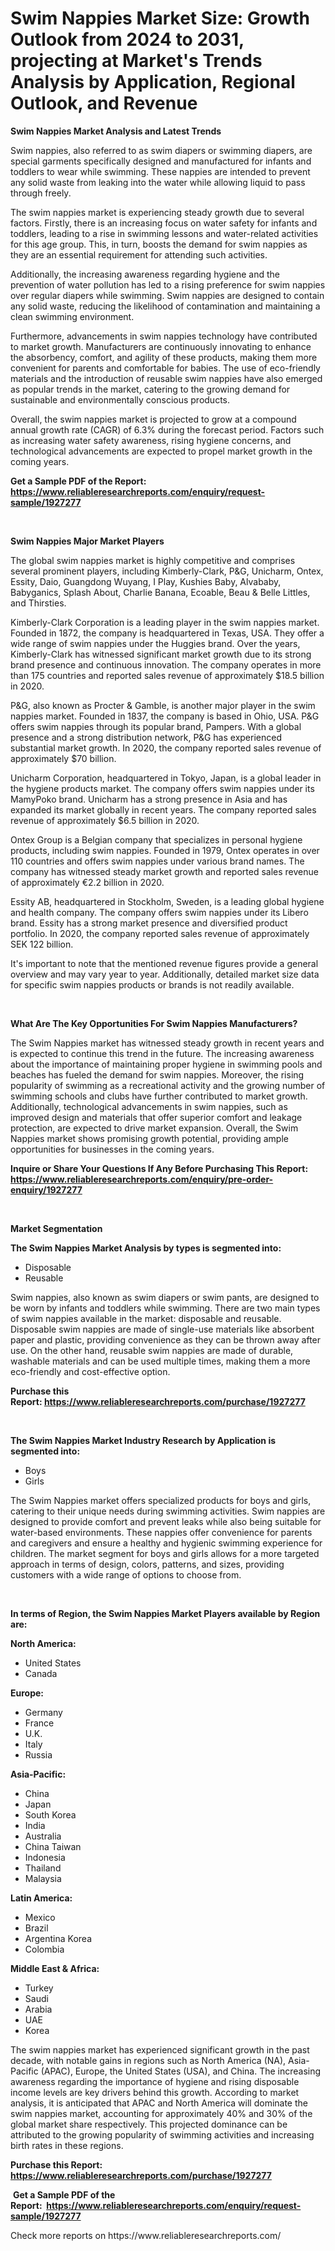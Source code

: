 <p><h1>Swim Nappies Market Size: Growth Outlook from 2024 to 2031, projecting at Market's Trends Analysis by Application, Regional Outlook, and Revenue</h1></p><p><strong>Swim Nappies Market Analysis and Latest Trends</strong></p>
<p><p>Swim nappies, also referred to as swim diapers or swimming diapers, are special garments specifically designed and manufactured for infants and toddlers to wear while swimming. These nappies are intended to prevent any solid waste from leaking into the water while allowing liquid to pass through freely.</p><p>The swim nappies market is experiencing steady growth due to several factors. Firstly, there is an increasing focus on water safety for infants and toddlers, leading to a rise in swimming lessons and water-related activities for this age group. This, in turn, boosts the demand for swim nappies as they are an essential requirement for attending such activities.</p><p>Additionally, the increasing awareness regarding hygiene and the prevention of water pollution has led to a rising preference for swim nappies over regular diapers while swimming. Swim nappies are designed to contain any solid waste, reducing the likelihood of contamination and maintaining a clean swimming environment.</p><p>Furthermore, advancements in swim nappies technology have contributed to market growth. Manufacturers are continuously innovating to enhance the absorbency, comfort, and agility of these products, making them more convenient for parents and comfortable for babies. The use of eco-friendly materials and the introduction of reusable swim nappies have also emerged as popular trends in the market, catering to the growing demand for sustainable and environmentally conscious products.</p><p>Overall, the swim nappies market is projected to grow at a compound annual growth rate (CAGR) of 6.3% during the forecast period. Factors such as increasing water safety awareness, rising hygiene concerns, and technological advancements are expected to propel market growth in the coming years.</p></p>
<p><strong>Get a Sample PDF of the Report:&nbsp; <a href="https://www.reliableresearchreports.com/enquiry/request-sample/1927277">https://www.reliableresearchreports.com/enquiry/request-sample/1927277</a></strong></p>
<p>&nbsp;</p>
<p><strong>Swim Nappies Major Market Players</strong></p>
<p><p>The global swim nappies market is highly competitive and comprises several prominent players, including Kimberly-Clark, P&G, Unicharm, Ontex, Essity, Daio, Guangdong Wuyang, I Play, Kushies Baby, Alvababy, Babyganics, Splash About, Charlie Banana, Ecoable, Beau & Belle Littles, and Thirsties.</p><p>Kimberly-Clark Corporation is a leading player in the swim nappies market. Founded in 1872, the company is headquartered in Texas, USA. They offer a wide range of swim nappies under the Huggies brand. Over the years, Kimberly-Clark has witnessed significant market growth due to its strong brand presence and continuous innovation. The company operates in more than 175 countries and reported sales revenue of approximately $18.5 billion in 2020.</p><p>P&G, also known as Procter & Gamble, is another major player in the swim nappies market. Founded in 1837, the company is based in Ohio, USA. P&G offers swim nappies through its popular brand, Pampers. With a global presence and a strong distribution network, P&G has experienced substantial market growth. In 2020, the company reported sales revenue of approximately $70 billion.</p><p>Unicharm Corporation, headquartered in Tokyo, Japan, is a global leader in the hygiene products market. The company offers swim nappies under its MamyPoko brand. Unicharm has a strong presence in Asia and has expanded its market globally in recent years. The company reported sales revenue of approximately $6.5 billion in 2020.</p><p>Ontex Group is a Belgian company that specializes in personal hygiene products, including swim nappies. Founded in 1979, Ontex operates in over 110 countries and offers swim nappies under various brand names. The company has witnessed steady market growth and reported sales revenue of approximately €2.2 billion in 2020.</p><p>Essity AB, headquartered in Stockholm, Sweden, is a leading global hygiene and health company. The company offers swim nappies under its Libero brand. Essity has a strong market presence and diversified product portfolio. In 2020, the company reported sales revenue of approximately SEK 122 billion.</p><p>It's important to note that the mentioned revenue figures provide a general overview and may vary year to year. Additionally, detailed market size data for specific swim nappies products or brands is not readily available.</p></p>
<p>&nbsp;</p>
<p><strong>What Are The Key Opportunities For Swim Nappies Manufacturers?</strong></p>
<p><p>The Swim Nappies market has witnessed steady growth in recent years and is expected to continue this trend in the future. The increasing awareness about the importance of maintaining proper hygiene in swimming pools and beaches has fueled the demand for swim nappies. Moreover, the rising popularity of swimming as a recreational activity and the growing number of swimming schools and clubs have further contributed to market growth. Additionally, technological advancements in swim nappies, such as improved design and materials that offer superior comfort and leakage protection, are expected to drive market expansion. Overall, the Swim Nappies market shows promising growth potential, providing ample opportunities for businesses in the coming years.</p></p>
<p><strong>Inquire or Share Your Questions If Any Before Purchasing This Report: <a href="https://www.reliableresearchreports.com/enquiry/pre-order-enquiry/1927277">https://www.reliableresearchreports.com/enquiry/pre-order-enquiry/1927277</a></strong></p>
<p>&nbsp;</p>
<p><strong>Market Segmentation</strong></p>
<p><strong>The Swim Nappies Market Analysis by types is segmented into:</strong></p>
<p><ul><li>Disposable</li><li>Reusable</li></ul></p>
<p><p>Swim nappies, also known as swim diapers or swim pants, are designed to be worn by infants and toddlers while swimming. There are two main types of swim nappies available in the market: disposable and reusable. Disposable swim nappies are made of single-use materials like absorbent paper and plastic, providing convenience as they can be thrown away after use. On the other hand, reusable swim nappies are made of durable, washable materials and can be used multiple times, making them a more eco-friendly and cost-effective option.</p></p>
<p><strong>Purchase this Report:&nbsp;<a href="https://www.reliableresearchreports.com/purchase/1927277">https://www.reliableresearchreports.com/purchase/1927277</a></strong></p>
<p>&nbsp;</p>
<p><strong>The Swim Nappies Market Industry Research by Application is segmented into:</strong></p>
<p><ul><li>Boys</li><li>Girls</li></ul></p>
<p><p>The Swim Nappies market offers specialized products for boys and girls, catering to their unique needs during swimming activities. Swim nappies are designed to provide comfort and prevent leaks while also being suitable for water-based environments. These nappies offer convenience for parents and caregivers and ensure a healthy and hygienic swimming experience for children. The market segment for boys and girls allows for a more targeted approach in terms of design, colors, patterns, and sizes, providing customers with a wide range of options to choose from.</p></p>
<p>&nbsp;</p>
<p><strong>In terms of Region, the Swim Nappies Market Players available by Region are:</strong></p>
<p>
    <p> <strong> North America: </strong>
        <ul>
            <li>United States</li>
            <li>Canada</li>
        </ul>
        </p> 
    <p> <strong> Europe: </strong>
        <ul>
            <li>Germany</li>
            <li>France</li>
            <li>U.K.</li>
            <li>Italy</li>
            <li>Russia</li>
        </ul>
        </p> 
    <p> <strong> Asia-Pacific: </strong>
        <ul>
            <li>China</li>
            <li>Japan</li>
            <li>South Korea</li>
            <li>India</li>
            <li>Australia</li>
            <li>China Taiwan</li>
            <li>Indonesia</li>
            <li>Thailand</li>
            <li>Malaysia</li>
        </ul>
        </p> 
    <p> <strong> Latin America: </strong>
        <ul>
            <li>Mexico</li>
            <li>Brazil</li>
            <li>Argentina Korea</li>
            <li>Colombia</li>
        </ul>
        </p> 
    <p> <strong> Middle East & Africa: </strong>
        <ul>
            <li>Turkey</li>
            <li>Saudi</li>
            <li>Arabia</li>
            <li>UAE</li>
            <li>Korea</li>
        </ul>
    </p>
    </p>
<p><p>The swim nappies market has experienced significant growth in the past decade, with notable gains in regions such as North America (NA), Asia-Pacific (APAC), Europe, the United States (USA), and China. The increasing awareness regarding the importance of hygiene and rising disposable income levels are key drivers behind this growth. According to market analysis, it is anticipated that APAC and North America will dominate the swim nappies market, accounting for approximately 40% and 30% of the global market share respectively. This projected dominance can be attributed to the growing popularity of swimming activities and increasing birth rates in these regions.</p></p>
<p><strong>Purchase this Report: <a href="https://www.reliableresearchreports.com/purchase/1927277">https://www.reliableresearchreports.com/purchase/1927277</a></strong></p>
<p>&nbsp;<strong>Get a Sample PDF of the Report:&nbsp;&nbsp;<a href="https://www.reliableresearchreports.com/enquiry/request-sample/1927277">https://www.reliableresearchreports.com/enquiry/request-sample/1927277</a></strong></p>
<p><strong></strong></p>
<p>Check more reports on https://www.reliableresearchreports.com/</p>